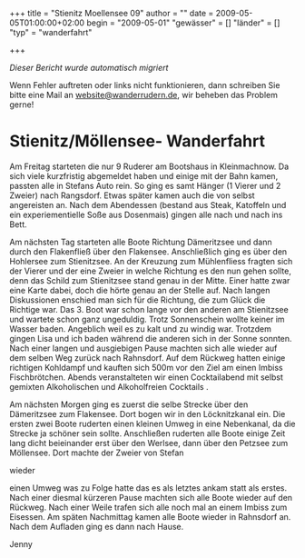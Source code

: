 +++
title = "Stienitz Moellensee 09"
author = ""
date = 2009-05-05T01:00:00+02:00
begin = "2009-05-01"
"gewässer" = []
"länder" = []
"typ" = "wanderfahrt"

+++


*Dieser Bericht wurde automatisch migriert*

Wenn Fehler auftreten oder links nicht funktionieren, dann schreiben Sie bitte eine Mail an website@wanderrudern.de, wir beheben das Problem gerne!



# Stienitz/Möllensee- Wanderfahrt


Am Freitag starteten die nur 9 Ruderer am Bootshaus in Kleinmachnow. Da sich viele kurzfristig abgemeldet haben und einige mit der Bahn kamen, passten alle in Stefans Auto rein. So ging es samt Hänger (1 Vierer und 2 Zweier) nach Rangsdorf. Etwas später kamen auch die von selbst angereisten an. Nach dem Abendessen (bestand aus Steak, Katoffeln und ein experiementielle Soße aus Dosenmais) gingen alle nach und nach ins Bett.

Am nächsten Tag starteten alle Boote Richtung Dämeritzsee und dann durch den Flakenfließ über den Flakensee. Anschließlich ging es über den Hohlersee zum Stienitzsee. An der Kreuzung zum Mühlenfliess fragten sich der Vierer und der eine Zweier in welche Richtung es den nun gehen sollte, denn das Schild zum Stienitzsee stand genau in der Mitte. Einer hatte zwar eine Karte dabei, doch die hörte genau an der Stelle auf. Nach langen Diskussionen enschied man sich für die Richtung, die zum Glück die Richtige war. Das 3. Boot war schon lange vor den anderen am Stienitzsee und wartete schon ganz ungeduldig. Trotz Sonnenschein wollte keiner im Wasser baden. Angeblich weil es zu kalt und zu windig war. Trotzdem gingen Lisa und ich baden während die anderen sich in der Sonne sonnten. Nach einer langen und ausgiebigen Pause machten sich alle wieder auf dem selben Weg zurück nach Rahnsdorf. Auf dem Rückweg hatten einige richtigen Kohldampf und kauften sich 500m vor den Ziel am einen Imbiss Fischbrötchen. Abends veranstalteten wir einen Cocktailabend mit selbst gemixten Alkoholischen und Alkoholfreien Cocktails .

Am nächsten Morgen ging es zuerst die selbe Strecke über den Dämeritzsee zum Flakensee. Dort bogen wir in den Löcknitzkanal ein. Die ersten zwei Boote ruderten einen kleinen Umweg in eine Nebenkanal, da die Strecke ja schöner sein sollte. Anschließen ruderten alle Boote einige Zeit lang dicht beieinander erst über den Werlsee, dann über den Petzsee zum Möllensee. Dort machte der Zweier von Stefan

wieder

einen Umweg was zu Folge hatte das es als letztes ankam statt als erstes. Nach einer diesmal kürzeren Pause machten sich alle Boote wieder auf den Rückweg. Nach einer Weile trafen sich alle noch mal an einem Imbiss zum Eisessen. Am späten Nachmittag kamen alle Boote wieder in Rahnsdorf an. Nach dem Aufladen ging es dann nach Hause.

Jenny